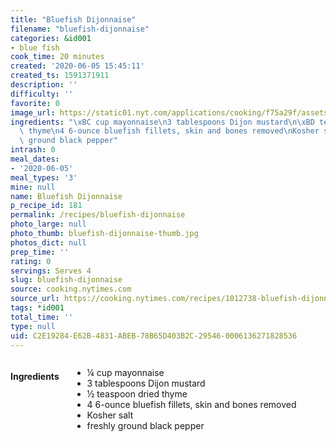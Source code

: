 ```yaml
---
title: "Bluefish Dijonnaise"
filename: "bluefish-dijonnaise"
categories: &id001
- blue fish
cook_time: 20 minutes
created: '2020-06-05 15:45:11'
created_ts: 1591371911
description: ''
difficulty: ''
favorite: 0
image_url: https://static01.nyt.com/applications/cooking/f75a29f/assets/NYTCookingLogo.png
ingredients: "\xBC cup mayonnaise\n3 tablespoons Dijon mustard\n\xBD teaspoon dried\
  \ thyme\n4 6-ounce bluefish fillets, skin and bones removed\nKosher salt\nfreshly\
  \ ground black pepper"
intrash: 0
meal_dates:
- '2020-06-05'
meal_types: '3'
mine: null
name: Bluefish Dijonnaise
p_recipe_id: 181
permalink: /recipes/bluefish-dijonnaise
photo_large: null
photo_thumb: bluefish-dijonnaise-thumb.jpg
photos_dict: null
prep_time: ''
rating: 0
servings: Serves 4
slug: bluefish-dijonnaise
source: cooking.nytimes.com
source_url: https://cooking.nytimes.com/recipes/1012738-bluefish-dijonnaise
tags: *id001
total_time: ''
type: null
uid: C2E19284-E62B-4831-ABEB-78B65D403B2C-29546-0006136271828536
---
```

<div class="large-8 medium-7 columns" id="writeup">	</div><!-- #writeup -->
</div><!-- #row-one -->
<div class="row" id="row-two">	<div class="medium-4 small-5 columns" id="ingredients"><h4>Ingredients</h4><div class="box box-ingredients content"><ul>
<li>¼ cup mayonnaise</li>
<li>3 tablespoons Dijon mustard</li>
<li>½ teaspoon dried thyme</li>
<li>4 6-ounce bluefish fillets, skin and bones removed</li>
<li>Kosher salt</li>
<li>freshly ground black pepper</li>
</ul>
</div>	</div>	<div class="medium-6 small-7 columns" id="directions">	</div>